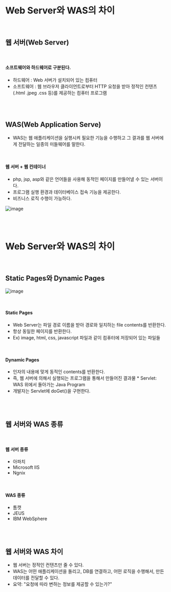 # **Web Server와 WAS의 차이**

<br>

## **웹 서버(Web Server)**

<br>

#### 소프트웨어와 하드웨어로 구분된다.

-  하드웨어 : Web 서버가 설치되어 있는 컴퓨터
-  소프트웨어 : 웹 브라우저 클라이언트로부터 HTTP 요청을 받아 정적인 컨텐츠(.html .jpeg .css 등)를 제공하는 컴퓨터 프로그램

<br>
<br>


## **WAS(Web Application Serve)**

-   WAS는 웹 애플리케이션을 실행시켜 필요한 기능을 수행하고 그 결과를 웹 서버에게 전달하는 일종의 미들웨어를 말한다.

<br>

#### 웹 서버 + 웹 컨테이너

-   php, jsp, asp와 같은 언어들을 사용해 동적인 페이지를 만들어낼 수 있는 서버이다.
-   프로그램 실행 환경과 데이터베이스 접속 기능을 제공한다.
-   비즈니스 로직 수행이 가능하다.

![image](https://user-images.githubusercontent.com/67899393/175442548-da286f31-c03d-44d7-bd41-ae7199123cea.png)


<br>
<br>

# **Web Server와 WAS의 차이** 

<br>

## **Static Pages와 Dynamic Pages**

![image](https://user-images.githubusercontent.com/67899393/175442648-79bef683-b93c-4a12-b803-135ea74f56f2.png)


<br>

#### Static Pages

-   Web Server는 파일 경로 이름을 받아 경로와 일치하는 file contents를 반환한다.
-   항상 동일한 페이지를 반환한다.
-   Ex) image, html, css, javascript 파일과 같이 컴퓨터에 저장되어 있는 파일들

<br>

#### Dynamic Pages

-   인자의 내용에 맞게 동적인 contents를 반환한다.
-   즉, 웹 서버에 의해서 실행되는 프로그램을 통해서 만들어진 결과물 \* Servlet: WAS 위에서 돌아가는 Java Program
-   개발자는 Servlet에 doGet()을 구현한다.

<br>
<br>

## **웹 서버와 WAS 종류**

<br>

#### 웹 서버 종류

-   아파치
-   Microsoft IIS
-   Ngnix

<br>

#### WAS 종류

-   톰캣
-   JEUS
-   IBM WebSphere

<br>
<br>

## **웹 서버와 WAS 차이**

-   웹 서버는 정적인 컨텐츠만 줄 수 있다.
-   WAS는 어떤 애플리케이션을 돌리고, DB를 연결하고, 어떤 로직을 수행해서, 만든 데이터를 전달할 수 있다.
-   요약: "요청에 따라 변하는 정보를 제공할 수 있는가?"
